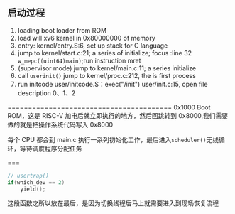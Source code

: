 ## 启动过程

1. loading boot loader from ROM
2. load will xv6 kernel in 0x80000000 of memory
3. entry: kernel/entry.S:6, set up stack for C language
4. jump to kernel/start.c:21; a series of initialize; focus :line 32 `w_mepc((uint64)main)`;run instruction mret
5. (supervisor mode) jump to kernel/main.c:11; a series initialize
6. call `userinit()` jump to kernel/proc.c:212, the is first process
7. run initcode user/initcode.S：exec("/init") user/init.c:15, open file description 0、1、2

========================================
0x1000 Boot ROM，这是 RISC-V 加电后就立即执行的地方，然后回跳转到 0x8000,我们需要做的就是把操作系统代码写入 0x8000

每个 CPU 都会到 main.c 执行一系列初始化工作，最后进入`scheduler()`无线循环，等待调度程序分配任务

===

```c
// usertrap()
if(which_dev == 2)
    yield();
```

这段函数之所以放在最后，是因为切换线程后马上就需要进入到现场恢复流程
